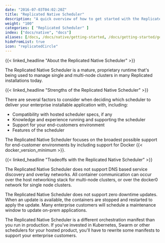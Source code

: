 ```yaml
---
date: "2016-07-03T04:02:20Z"
title: "Replicated Native Scheduler"
description: "A quick overview of how to get started with the Replicated native scheduler."
weight: "100"
categories: [ "Replicated Scheduler" ]
index: ["docs/native", "docs"]
aliases: [/docs, /docs/native/getting-started, /docs/getting-started/get-started/,/docs/native]
hideFromList: true
icon: "replicatedCircle"
---
```


{{< linked_headline "About the Replicated Native Scheduler" >}}

The Replicated Native Scheduler is a mature, proprietary runtime that's being used to manage single and multi-node clusters in many Replicated installations today.

{{< linked_headline "Strengths of the Replicated Native Scheduler" >}}

There are several factors to consider when deciding which scheduler to deliver your enterprise installable application with, including:

- Compatibility with hosted scheduler specs, if any
- Knowledge and experience running and supporting the scheduler
- Support for your end-customers environment
- Features of the scheduler

The Replicated Native Scheduler focuses on the broadest possible support for end-customer environments by including support for Docker {{< docker_version_minimum >}}.

{{< linked_headline "Tradeoffs with the Replicated Native Scheduler" >}}

The Replicated Native Scheduler does not support DNS based service discovery and overlay networks. All container communication can occur over the host networking stack for multi-node clusters, or over the docker0 network for single node clusters.

The Replicated Native Scheduler does not support zero downtime updates. When an update is available, the containers are stopped and restarted to apply the update. Many enterprise customers will schedule a maintenance window to update on-prem applications.

The Replicated Native Scheduler is a different orchestration manifest than you run in production. If you've invested in Kubernetes, Swarm or other schedulers for your hosted product, you'll have to rewrite some manifests to support your enterprise customers.
